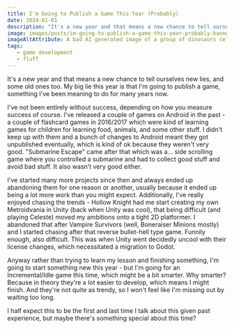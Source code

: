 ```yaml
---
title: I'm Going to Publish a Game This Year (Probably)
date: 2024-01-01
description: "It's a new year and that means a new chance to tell ourselves new lies, and some old ones too. My big lie this year is that I'm going to publish a game, something I've been meaning to do for many years now."
image: images/posts/im-going-to-publish-a-game-this-year-probably-banner.png
imageAltAttribute: A bad AI generated image of a group of dinosaurs celebrating the new year.
tags:
   - game development
   - fluff
---
```


It's a new year and that means a new chance to tell ourselves new lies, and some old ones too. My big lie this year is that I'm going to publish a game, something I've been meaning to do for many years now. 

I've not been entirely without success, depending on how you measure success of course. I've released a couple of games on Android in the past - a couple of flashcard games in 2016/2017 which were kind of learning games for children for learning food, animals, and some other stuff. I didn't keep up with them and a bunch of changes to Android meant they got unpublished eventually, which is kind of ok because they weren't very good. "Submarine Escape" came after that which was a... side scrolling game where you controlled a submarine and had to collect good stuff and avoid bad stuff. It also wasn't very good either. 

I've started many more projects since then and always ended up abandoning them for one reason or another, usually because it ended up being a lot more work than you might expect. Additionally, I've really enjoyed chasing the trends - Hollow Knight had me start creating my own Metroidvania in Unity (back when Unity was cool), that being difficult (and playing Celeste) moved my ambitions onto a tight 2D platformer. I abandoned that after Vampire Survivors (well, Boneraiser Minions mostly) and I started chasing after that reverse bullet-hell type game. Funnily enough, also difficult. This was when Unity went decidedly uncool with their license changes, which necessitated a migration to Godot. 

Anyway rather than trying to learn my lesson and finishing something, I'm going to start something new this year - but I'm going for an Incremental/Idle game this time, which might be a bit smarter. Why smarter? Because in theory they're a lot easier to develop, which means I might finish. And they're not quite as trendy, so I won't feel like I'm missing out by waiting too long. 

I half expect this to be the first and last time I talk about this given past experience, but maybe there's something special about this time?
